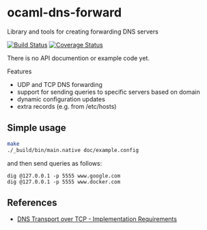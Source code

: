 # ocaml-dns-forward
Library and tools for creating forwarding DNS servers

[![Build Status](https://travis-ci.org/djs55/ocaml-dns-forward.png?branch=master)](https://travis-ci.org/djs55/ocaml-dns-forward) [![Coverage Status](https://coveralls.io/repos/djs55/ocaml-dns-forward/badge.png?branch=master)](https://coveralls.io/r/djs55/ocaml-dns-forward?branch=master)

There is no API documention or example code yet.

Features

- UDP and TCP DNS forwarding
- support for sending queries to specific servers based on domain
- dynamic configuration updates
- extra records (e.g. from /etc/hosts)

## Simple usage

```sh
make
./_build/bin/main.native doc/example.config
```
and then send queries as follows:
```
dig @127.0.0.1 -p 5555 www.google.com
dig @127.0.0.1 -p 5555 www.docker.com
```

## References

- [DNS Transport over TCP - Implementation Requirements](https://tools.ietf.org/html/rfc5966)
